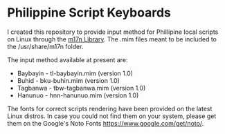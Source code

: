 # Philippine Script Keyboards

I created this repository to provide input method for Phillipine local scripts on Linux through the <a href="https://www.nongnu.org/m17n/">m17n Library</a>. The .mim files meant to be included to the /usr/share/m17n folder.

The input method available at present are: 
* Baybayin - tl-baybayin.mim (version 1.0)
* Buhid - bku-buhin.mim (version 1.0)
* Tagbanwa - tbw-tagbanwa.mim (version 1.0)
* Hanunuo - hnn-hanunuo.mim (version 1.0)

The fonts for correct scripts rendering have been provided on the latest Linux distros. In case you could not find them on your system, please get them on the Google's Noto Fonts https://www.google.com/get/noto/.

